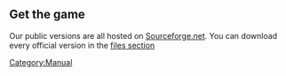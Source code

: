 ## Get the game

Our public versions are all hosted on
[Sourceforge.net](http://sourceforge.net/projects/ufoai/). You can
download every official version in the [files
section](http://sourceforge.net/project/showfiles.php?group_id=157793)

[Category:Manual](Category:Manual "wikilink")